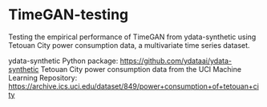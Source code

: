# TimeGAN-testing
Testing the empirical performance of TimeGAN from ydata-synthetic using Tetouan City power consumption data, a multivariate time series dataset.

ydata-synthetic Python package: https://github.com/ydataai/ydata-synthetic
Tetouan City power consumption data from the UCI Machine Learning Repository: https://archive.ics.uci.edu/dataset/849/power+consumption+of+tetouan+city
